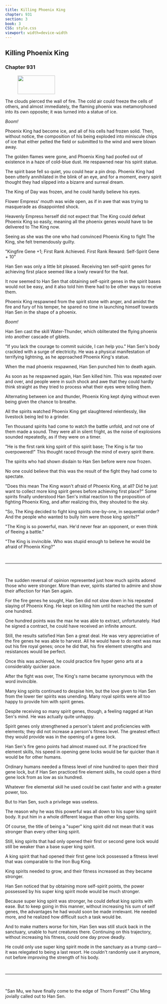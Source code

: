```yaml
---
title: Killing Phoenix King
chapter: 931
section: 3
book: 3
CSS: style.css
viewport: width=device-width
---
```


## Killing Phoenix King

### Chapter 931

<figure>
	<img src="../Images/gem.gif" alt="" id="gem" width="120" height="60" />
</figure>

The clouds pierced the wall of fire. The cold air could freeze the cells of others, and almost immediately, the flaming phoenix was metamorphosed into its own opposite; it was turned into a statue of ice.

*Boom!*

Phoenix King had become ice, and all of his cells had frozen solid. Then, without notice, the composition of his being exploded into miniscule chips of ice that either pelted the field or submitted to the wind and were blown away.

The golden flames were gone, and Phoenix King had poofed out of existence in a haze of cold-blue dust. He respawned near his spirit statue.

The spirit base fell so quiet, you could hear a pin drop. Phoenix King had been utterly annihilated in the blink of an eye, and for a moment, every spirit thought they had slipped into a bizarre and surreal dream.

The King of Day was frozen, and he could hardly believe his eyes.

Flower Empress' mouth was wide open, as if in awe that was trying to masquerade as disappointed shock.

Heavenly Empress herself did not expect that The King could defeat Phoenix King so easily, meaning all the phoenix genes would have to be delivered to The King now.

Seeing as she was the one who had convinced Phoenix King to fight The King, she felt tremendously guilty.

"Kingfire Gene +1; First Rank Achieved. First Rank Reward: Self-Spirit Gene + 10"

Han Sen was only a little bit pleased. Receiving ten self-spirit genes for achieving first place seemed like a lowly reward for the feat.

It now seemed to Han Sen that obtaining self-spirit genes in the spirit bases would not be easy, and it also told him there had to be other ways to receive them.

Phoenix King respawned from the spirit stone with anger, and amidst the fire and fury of his temper, he spared no time in launching himself towards Han Sen in the shape of a phoenix.

*Boom!*

Han Sen cast the skill Water-Thunder, which obliterated the flying phoenix into another cascade of giblets.

"If you lack the courage to commit suicide, I can help you." Han Sen's body crackled with a surge of electricity. He was a physical manifestation of terrifying lightning, as he approached Phoenix King's statue.

When the mad phoenix respawned, Han Sen punched him to death again.

As soon as he respawned again, Han Sen killed him. This was repeated over and over, and people were in such shock and awe that they could hardly think straight as they tried to process what their eyes were telling them.

Alternating between ice and thunder, Phoenix King kept dying without even being given the chance to breathe.

All the spirits watched Phoenix King get slaughtered relentlessly, like livestock being led to a grinder.

Ten thousand spirits had come to watch the battle unfold, and not one of them made a sound. They were all in silent fright, as the noise of explosions sounded repeatedly, as if they were on a timer.

"He is the first rank king spirit of this spirit base; The King is far too overpowered!" This thought raced through the mind of every spirit there.

The spirits who had shown disdain to Han Sen before were now frozen.

No one could believe that this was the result of the fight they had come to spectate.

"Does this mean The King wasn't afraid of Phoenix King, at all? Did he just want to collect more king spirit genes before achieving first place?" Some spirits finally understood Han Sen's initial reaction to the proposition of fighting Phoenix King, and after realizing this, they shouted to the sky.

"So, The King decided to fight king spirits one-by-one, in sequential order? And the people who wanted to bully him were those king spirits?"

"The King is so powerful, man. He'd never fear an opponent, or even think of fleeing a battle."

"The King is invincible. Who was stupid enough to believe he would be afraid of Phoenix King?"

<br>

*****

<br>


The sudden reversal of opinion represented just how much spirits adored those who were stronger. More than ever, spirits started to admire and show their affection for Han Sen again.

For the fire genes he sought, Han Sen did not slow down in his repeated slaying of Phoenix King. He kept on killing him until he reached the sum of one hundred.

One hundred points was the max he was able to extract, unfortunately. Had he signed a contract, he could have received an infinite amount.

Still, the results satisfied Han Sen a great deal. He was very appreciative of the fire genes he was able to harvest. All he would have to do next was max out his fire royal genes; once he did that, his fire element strengths and resistances would be perfect.

Once this was achieved, he could practice fire hyper geno arts at a considerably quicker pace.

After the fight was over, The King's name became synonymous with the word invincible.

Many king spirits continued to despise him, but the love given to Han Sen from the lower tier spirits was unending. Many royal spirits were all too happy to provide him with spirit genes.

Despite receiving so many spirit genes, though, a feeling nagged at Han Sen's mind. He was actually quite unhappy.

Spirit genes only strengthened a person's talent and proficiencies with elements; they did not increase a person's fitness level. The greatest effect they would provide was in the opening of a gene lock.

Han Sen's fire geno points had almost maxed out. If he practiced fire element skills, his speed in opening gene locks would be far quicker than it would be for other humans.

Ordinary humans needed a fitness level of nine hundred to open their third gene lock, but if Han Sen practiced fire element skills, he could open a third gene lock from as low as six hundred.

Whatever fire elemental skill he used could be cast faster and with a greater power, too.

But to Han Sen, such a privilege was useless.

The reason why he was this powerful was all down to his super king spirit body. It put him in a whole different league than other king spirits.

Of course, the title of being a "super" king spirit did not mean that it was stronger than every other king spirit.

Still, king spirits that had only opened their first or second gene lock would still be weaker than a base super king spirit.

A king spirit that had opened their first gene lock possessed a fitness level that was comparable to the Iron Bug King.

King spirits needed to grow, and their fitness increased as they became stronger.

Han Sen noticed that by obtaining more self-spirit points, the power possessed by his super king spirit mode would be much stronger.

Because super king spirit was stronger, he could defeat king spirits with ease. But to keep going in this manner, without increasing his sum of self genes, the advantages he had would soon be made irrelevant. He needed more, and he realized how difficult such a task would be.

And to make matters worse for him, Han Sen was still stuck back in the sanctuary, unable to hunt creatures there. Continuing on this trajectory, without increasing his fitness, could one day prove deadly.

He could only use super king spirit mode in the sanctuary as a trump card—it was relegated to being a last resort. He couldn't randomly use it anymore, not before improving the strength of his body.

<br>

*****

<br>

"San Mu, we have finally come to the edge of Thorn Forest!" Chu Ming jovially called out to Han Sen.